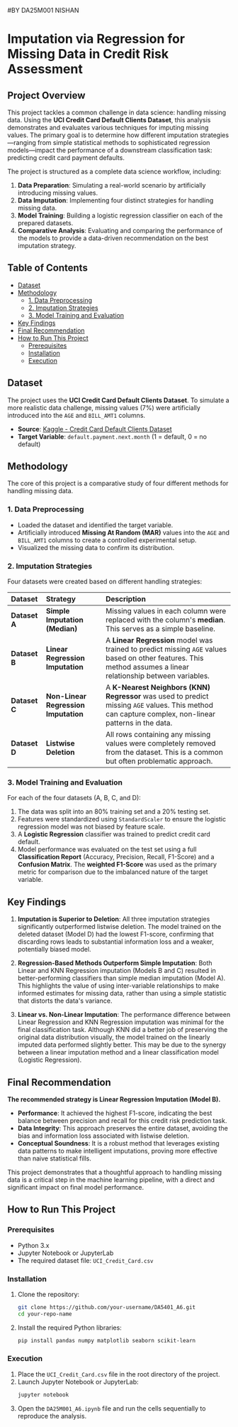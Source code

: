 #BY DA25M001 NISHAN

# Imputation via Regression for Missing Data in Credit Risk Assessment

## Project Overview

This project tackles a common challenge in data science: handling missing data. Using the **UCI Credit Card Default Clients Dataset**, this analysis demonstrates and evaluates various techniques for imputing missing values. The primary goal is to determine how different imputation strategies—ranging from simple statistical methods to sophisticated regression models—impact the performance of a downstream classification task: predicting credit card payment defaults.

The project is structured as a complete data science workflow, including:
1.  **Data Preparation**: Simulating a real-world scenario by artificially introducing missing values.
2.  **Data Imputation**: Implementing four distinct strategies for handling missing data.
3.  **Model Training**: Building a logistic regression classifier on each of the prepared datasets.
4.  **Comparative Analysis**: Evaluating and comparing the performance of the models to provide a data-driven recommendation on the best imputation strategy.

## Table of Contents

- [Dataset](#dataset)
- [Methodology](#methodology)
  - [1. Data Preprocessing](#1-data-preprocessing)
  - [2. Imputation Strategies](#2-imputation-strategies)
  - [3. Model Training and Evaluation](#3-model-training-and-evaluation)
- [Key Findings](#key-findings)
- [Final Recommendation](#final-recommendation)
- [How to Run This Project](#how-to-run-this-project)
  - [Prerequisites](#prerequisites)
  - [Installation](#installation)
  - [Execution](#execution)

## Dataset

The project uses the **UCI Credit Card Default Clients Dataset**. To simulate a more realistic data challenge, missing values (7%) were artificially introduced into the `AGE` and `BILL_AMT1` columns.

- **Source**: [Kaggle - Credit Card Default Clients Dataset](https://www.kaggle.com/datasets/uciml/default-of-credit-card-clients-dataset)
- **Target Variable**: `default.payment.next.month` (1 = default, 0 = no default)

## Methodology

The core of this project is a comparative study of four different methods for handling missing data.

### 1. Data Preprocessing
- Loaded the dataset and identified the target variable.
- Artificially introduced **Missing At Random (MAR)** values into the `AGE` and `BILL_AMT1` columns to create a controlled experimental setup.
- Visualized the missing data to confirm its distribution.

### 2. Imputation Strategies

Four datasets were created based on different handling strategies:

| Dataset | Strategy | Description |
| :--- | :--- | :--- |
| **Dataset A** | **Simple Imputation (Median)** | Missing values in each column were replaced with the column's **median**. This serves as a simple baseline. |
| **Dataset B** | **Linear Regression Imputation** | A **Linear Regression** model was trained to predict missing `AGE` values based on other features. This method assumes a linear relationship between variables. |
| **Dataset C** | **Non-Linear Regression Imputation** | A **K-Nearest Neighbors (KNN) Regressor** was used to predict missing `AGE` values. This method can capture complex, non-linear patterns in the data. |
| **Dataset D** | **Listwise Deletion** | All rows containing any missing values were completely removed from the dataset. This is a common but often problematic approach. |

### 3. Model Training and Evaluation

For each of the four datasets (A, B, C, and D):
1.  The data was split into an 80% training set and a 20% testing set.
2.  Features were standardized using `StandardScaler` to ensure the logistic regression model was not biased by feature scale.
3.  A **Logistic Regression** classifier was trained to predict credit card default.
4.  Model performance was evaluated on the test set using a full **Classification Report** (Accuracy, Precision, Recall, F1-Score) and a **Confusion Matrix**. The **weighted F1-Score** was used as the primary metric for comparison due to the imbalanced nature of the target variable.

## Key Findings

1.  **Imputation is Superior to Deletion**: All three imputation strategies significantly outperformed listwise deletion. The model trained on the deleted dataset (Model D) had the lowest F1-score, confirming that discarding rows leads to substantial information loss and a weaker, potentially biased model.

2.  **Regression-Based Methods Outperform Simple Imputation**: Both Linear and KNN Regression imputation (Models B and C) resulted in better-performing classifiers than simple median imputation (Model A). This highlights the value of using inter-variable relationships to make informed estimates for missing data, rather than using a simple statistic that distorts the data's variance.

3.  **Linear vs. Non-Linear Imputation**: The performance difference between Linear Regression and KNN Regression imputation was minimal for the final classification task. Although KNN did a better job of preserving the original data distribution visually, the model trained on the linearly imputed data performed slightly better. This may be due to the synergy between a linear imputation method and a linear classification model (Logistic Regression).

## Final Recommendation

**The recommended strategy is Linear Regression Imputation (Model B).**

-   **Performance**: It achieved the highest F1-score, indicating the best balance between precision and recall for this credit risk prediction task.
-   **Data Integrity**: This approach preserves the entire dataset, avoiding the bias and information loss associated with listwise deletion.
-   **Conceptual Soundness**: It is a robust method that leverages existing data patterns to make intelligent imputations, proving more effective than naive statistical fills.

This project demonstrates that a thoughtful approach to handling missing data is a critical step in the machine learning pipeline, with a direct and significant impact on final model performance.

## How to Run This Project

### Prerequisites
- Python 3.x
- Jupyter Notebook or JupyterLab
- The required dataset file: `UCI_Credit_Card.csv`

### Installation

1.  Clone the repository:
    ```bash
    git clone https://github.com/your-username/DA5401_A6.git
    cd your-repo-name
    ```

2.  Install the required Python libraries:
    ```bash
    pip install pandas numpy matplotlib seaborn scikit-learn
    ```

### Execution

1.  Place the `UCI_Credit_Card.csv` file in the root directory of the project.
2.  Launch Jupyter Notebook or JupyterLab:
    ```bash
    jupyter notebook
    ```
3.  Open the `DA25M001_A6.ipynb` file and run the cells sequentially to reproduce the analysis.
